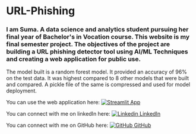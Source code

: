 # URL-Phishing


<h3> 
  I am Suma. A data science and analytics student pursuing her final year of Bachelor's in Vocation course. This website is my final semester project. The objectives of the project are building a URL phishing detector tool using AI/ML Techniques and creating a web application for public use.
</h3>

The model built is a random forest model. It provided an accuracy of 96% on the test data. It was highest compared to 8 other models that were built and compared. 
A pickle file of the same is compressed and used for model deployment.



You can use the web application here:
[![Streamlit App](https://static.streamlit.io/badges/streamlit_badge_black_white.svg)](https://url-phishing-detector-using-ml-suma-srushti.streamlit.app)

You can connect with me on linkedIn here: 
[![Linkedin](https://i.stack.imgur.com/gVE0j.png) LinkedIn](https://www.linkedin.com/suma-nadakkannu1711)

You can connect with me on GitHub here: 
[![GitHub](https://i.stack.imgur.com/tskMh.png) GitHub](https://github.com/asumapng)
